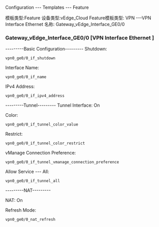 Configuration --- Templates --- Feature

模板类型:Feature
设备类型:vEdge_Cloud
Feature模板类型: VPN ---VPN Interface Ethernet
名称: Gateway_vEdge_Interface_GE0/0

### Gateway_vEdge_Interface_GE0/0 [VPN Interface Ethernet ]
---------Basic Configuration---------
Shutdown: 
```shell
vpn0_ge0/0_if_shutdown
```

Interface Name: 
```shell
vpn0_ge0/0_if_name
```

IPv4 Address: 
```shell
vpn0_ge0/0_if_ipv4_address
```

---------Tunnel---------
Tunnel Interface: On

Color: 
```shell
vpn0_ge0/0_if_tunnel_color_value
```

Restrict: 
```shell
vpn0_ge0/0_if_tunnel_color_restrict
```

vManage Connection Preference: 
```shell
vpn0_ge0/0_if_tunnel_vmanage_connection_preference
```

Allow Service --- All: 
```shell
vpn0_ge0/0_if_tunnel_all
```

---------NAT---------

NAT: On

Refresh Mode:
```shell
vpn0_ge0/0_nat_refresh
```